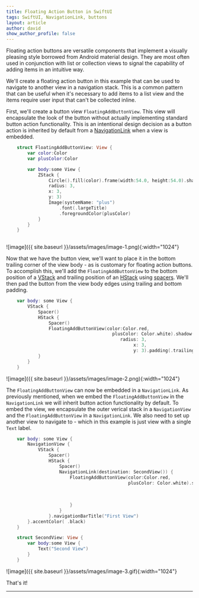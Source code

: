 ```yaml
---
title: Floating Action Button in SwiftUI
tags: SwiftUI, NavigationLink, buttons
layout: article
author: david
show_author_profile: false
---
```


Floating action buttons are versatile components that implement a visually pleasing style borrowed from Android material design. They are most often used in conjunction with list or collection views to signal the capability of adding items in an intuitive way.

We'll create a floating action button in this example that can be used to navigate to another view in a navigation stack. This is a common pattern that can be useful when it's necessary to add items to a list view and the items require user input that can't be collected inline.

First, we'll create a button view `FloatingAddButtonView`. This view will encapsulate the look of the button without actually implementing standard button action functionality. This is an intentional design decision as a button action is inherited by default from a [NavigationLink](https://developer.apple.com/documentation/swiftui/navigationlink]) when a view is embedded.

```swift
    struct FloatingAddButtonView: View {
        var color:Color
        var plusColor:Color

        var body:some View {
            ZStack {
                Circle().fill(color).frame(width:54.0, height:54.0).shadow(color: Color.black.opacity(0.3),
                radius: 3,
                x: 3,
                y: 3)
                Image(systemName: "plus")
                    .font(.largeTitle)
                    .foregroundColor(plusColor)
            }
        }
    }
    
```

![image]({{ site.baseurl }}/assets/images/image-1.png){:width="1024"}


Now that we have the button view, we'll want to place it in the bottom trailing corner of the view body - as is customary for floating action buttons. To accomplish this, we'll add the `FloatingAddButtonView` to the bottom position of a [VStack](https://developer.apple.com/documentation/swiftui/vstack) and trailing position of an [HStack](https://developer.apple.com/documentation/swiftui/hstack) using [spacers](https://developer.apple.com/documentation/swiftui/spacer). We'll then pad the button from the view body edges using trailing and bottom padding.

```swift
    var body: some View {
        VStack {
            Spacer()
            HStack {
                Spacer()
                FloatingAddButtonView(color:Color.red,
                                        plusColor: Color.white).shadow(color: Color.black.opacity(0.3),
                                           radius: 3,
                                                x: 3,
                                                y: 3).padding(.trailing, 34).padding(.bottom, 24)
            }
        }
    }
```

![image]({{ site.baseurl }}/assets/images/image-2.png){:width="1024"}

The `FloatingAddButtonView` can now be embedded in a `NavigationLink`. As previously mentioned, when we embed the `FloatingAddButtonView` in the `NavigationLink` we will inherit button action functionality by default. To embed the view, we encapsulate the outer verical stack in a `NavigationView` and the `FloatingAddButtonView` in a `NavigationLink`. We also need to set up another view to navigate to - which in this example is just view with a single `Text` label.

```swift
    var body: some View {
        NavigationView {
            VStack {
                Spacer()
                HStack {
                    Spacer()
                    NavigationLink(destination: SecondView()) {
                        FloatingAddButtonView(color:Color.red,
                                              plusColor: Color.white).shadow(color: Color.black.opacity(0.3),
                                                                            radius: 3,
                                                                                 x: 3,
                                                                                 y: 3).padding(.trailing, 34).padding(.bottom, 24)
                        }
                    }
                }.navigationBarTitle("First View")
        }.accentColor( .black)
    }

    struct SecondView: View {
        var body:some View {
            Text("Second View")
        }
    }
```

![image]({{ site.baseurl }}/assets/images/image-3.gif){:width="1024"}


That's it!

---
